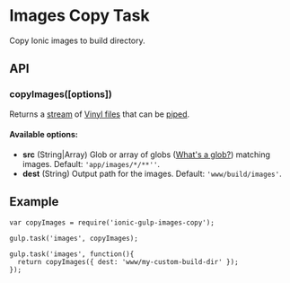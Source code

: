 # Images Copy Task
Copy Ionic images to build directory.

## API

### copyImages([options])

Returns a [stream](http://nodejs.org/api/stream.html) of [Vinyl files](https://github.com/wearefractal/vinyl-fs)
that can be [piped](http://nodejs.org/api/stream.html#stream_readable_pipe_destination_options).

#### Available options:
- **src** (String|Array) Glob or array of globs ([What's a glob?](https://github.com/isaacs/node-glob#glob-primer)) matching images. Default: `'app/images/*/**''`.
- **dest** (String) Output path for the images. Default: `'www/build/images'`.

## Example

```
var copyImages = require('ionic-gulp-images-copy');

gulp.task('images', copyImages);

gulp.task('images', function(){
  return copyImages({ dest: 'www/my-custom-build-dir' });
});
```






